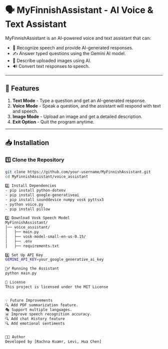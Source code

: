 # 🗣️ MyFinnishAssistant - AI Voice & Text Assistant

MyFinnishAssistant is an AI-powered voice and text assistant that can:
- 🎤 Recognize speech and provide AI-generated responses.
- ✍️ Answer typed questions using the Gemini AI model.
- 📸 Describe uploaded images using AI.
- 🔊 Convert text responses to speech.

---

## 🚀 Features
1. **Text Mode** - Type a question and get an AI-generated response.
2. **Voice Mode** - Speak a question, and the assistant will respond with text and speech.
3. **Image Mode** - Upload an image and get a detailed description.
4. **Exit Option** - Quit the program anytime.

---

## 📥 Installation

### 1️⃣ Clone the Repository
```bash
git clone https://github.com/your-username/MyFinnishAssistant.git
cd MyFinnishAssistant/voice_assistant

2️⃣ Install Dependencies
- pip install python-dotenv
- pip install google-generativeai
- pip install sounddevice numpy vosk pyttsx3
- python voice.py
- pip install pillow

3️⃣ Download Vosk Speech Model
MyFinnishAssistant/
│── voice_assistant/
│   ├── main.py
│   ├── vosk-model-small-en-us-0.15/
│   ├── .env
│   ├── requirements.txt

4️⃣ Set Up API Key
GEMINI_API_KEY=your_google_generative_ai_key

🏃‍♂️ Running the Assistant
python main.py

📜 License
This project is licensed under the MIT License


💡 Future Improvements
🔍 Add PDF summarization feature.
🎭 Support multiple languages.
📊 Improve speech recognition accuracy.
🔍 Add chat History feature
🔍 Add emotional sentiments 


👨‍💻 Author
Developed by [Rachna Kuamr, Levi, Hua Chen]


